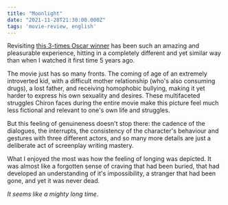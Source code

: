```yaml
---
title: "Moonlight"
date: "2021-11-28T21:30:00.000Z"
tags: 'movie-review, english'
---
```


Revisiting [this 3-times Oscar winner](https://www.imdb.com/title/tt4975722) has been such an amazing and pleasurable experience, hitting in a completely different and yet similar way than when I watched it first time 5 years ago.

The movie just has so many fronts. The coming of age of an extremely introverted kid, with a difficult mother relationship (who's also consuming drugs), a lost father, and receiving homophobic bullying, making it yet harder to express his own sexuality and desires. These multifaceted struggles Chiron faces during the entire movie make this picture feel much less fictional and relevant to one's own life and struggles.

But this feeling of genuineness doesn't stop there: the cadence of the dialogues, the interrupts, the consistency of the character's behaviour and gestures with three different actors, and so many more details are just a deliberate act of screenplay writing mastery.

What I enjoyed the most was how the feeling of longing was depicted. It was almost like a forgotten sense of craving that had been buried, that had developed an understanding of it's impossibility, a stranger that had been gone, and yet it was never dead.

_It seems like a mighty long time_.
